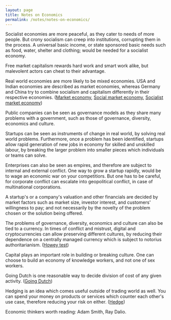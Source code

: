 ```yaml
---
layout: page
title: Notes on Economics
permalink: /notes/notes-on-economics/
---
```


Socialist economies are more peaceful, as they cater to needs of more people.
But crony socialism can creep into institutions, corrupting them in the
process. A universal basic income, or state sponsored basic needs such as
food, water, shelter and clothing; would be needed for a socialist economy.

Free market capitalism rewards hard work and smart work alike, but malevolent
actors can cheat to their advantage.

Real world economies are more likely to be mixed economies. USA and Indian
economies are described as market economies, whereas Germany and China try to
combine socialism and capitalism differently in their respective economies.
([Market economy](https://en.wikipedia.org/wiki/Market_economy),
[Social market economy](https://en.wikipedia.org/wiki/Social_market_economy),
[Socialist market economy](https://en.wikipedia.org/wiki/Socialist_market_economy))

Public companies can be seen as governance models as they share many problems
with a government, such as those of governance, diversity, economics and
culture.

Startups can be seen as instruments of change in real world, by solving real
world problems. Furthermore, once a problem has been identified, startups allow
rapid generation of new jobs in economy for skilled and unskilled labour, by
breaking the larger problem into smaller pieces which individuals or teams can
solve.

Enterprises can also be seen as empires, and therefore are subject to internal
and external conflict. One way to grow a startup rapidly, would be to wage an
economic war on your competitiors. But one has to be careful, for corporate
conflict can escalate into geopolitical conflict, in case of multinational
corporations.

A startup's or a company's valuation and other financials are decided by market
factors such as market size, investor interest, and customers' willingness to
pay; and not necessarily by the novelty of the problem chosen or the solution
being offered.

The problems of governance, diversity, economics and culture can also be tied
to a currency. In times of conflict and mistrust, digital and cryptocurrencies
can allow preserving different cultures, by reducing their dependence on a
centrally managed currency which is subject to notorius authoritarianism.
([Howey test](https://www.investopedia.com/terms/h/howey-test.asp))

Capital plays an important role in building or breaking culture. One can
choose to build an economy of knowledge workers, and not one of sex workers.

Going Dutch is one reasonable way to decide division of cost of any given
activity. ([Going Dutch](https://en.wikipedia.org/wiki/Going_Dutch))

Hedging is an idea which comes useful outside of trading world as well. You
can spend your money on products or services which counter each other's use
case, therefore reducing your risk on either.
([Hedge](https://www.investopedia.com/terms/h/hedge.asp))

Economic thinkers worth reading: Adam Smith, Ray Dalio.

